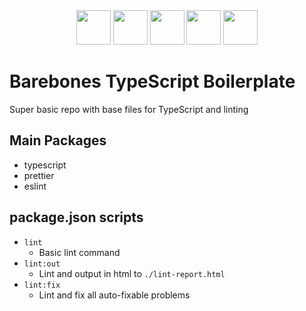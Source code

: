 <div align="center">
  <img
    width="55"
    src="https://raw.githubusercontent.com/gilbarbara/logos/master/logos/eslint.svg"
  />
  <img
    width="55"
    src="https://raw.githubusercontent.com/gilbarbara/logos/master/logos/prettier.svg"
  />
  <img
    width="55"
    src="https://raw.githubusercontent.com/gilbarbara/logos/master/logos/typescript-icon.svg"
  />
  <img
    width="55"
    src="https://raw.githubusercontent.com/gilbarbara/logos/master/logos/yarn.svg"
  />
  <img
    width="55"
    src="https://avatars.githubusercontent.com/u/3637556?s=400&v=4"
  />
</div>

# Barebones TypeScript Boilerplate

Super basic repo with base files for TypeScript and linting

## Main Packages

- typescript
- prettier
- eslint

## package.json scripts

- `lint`
  - Basic lint command
- `lint:out`
  - Lint and output in html to `./lint-report.html`
- `lint:fix`
  - Lint and fix all auto-fixable problems